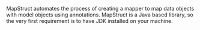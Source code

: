 MapStruct automates the process of creating a mapper to map data objects with model objects using annotations.
MapStruct is a Java based library, so the very first requirement is to have JDK installed on your machine.